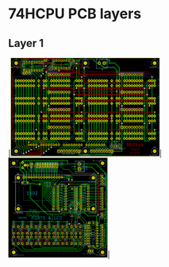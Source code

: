 # 74HCPU PCB layers

## Layer 1

|<img src="regs.png" width="300"/>|<img src="ports.png" width="200"/>|
